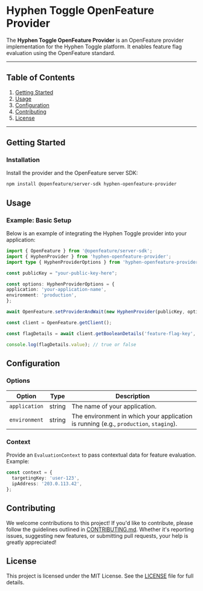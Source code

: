 # Hyphen Toggle OpenFeature Provider

The **Hyphen Toggle OpenFeature Provider** is an OpenFeature provider implementation for the Hyphen Toggle platform. It enables feature flag evaluation using the OpenFeature standard.

---

## Table of Contents

1. [Getting Started](#getting-started)
2. [Usage](#usage)
3. [Configuration](#configuration)
4. [Contributing](#contributing)
5. [License](#license)

---

## Getting Started

### Installation

Install the provider and the OpenFeature server SDK:

```bash
npm install @openfeature/server-sdk hyphen-openfeature-provider
```

## Usage

### Example: Basic Setup

Below is an example of integrating the Hyphen Toggle provider into your application:

```typescript
import { OpenFeature } from '@openfeature/server-sdk';
import { HyphenProvider } from 'hyphen-openfeature-provider';
import type { HyphenProviderOptions } from 'hyphen-openfeature-provider/types';

const publicKey = "your-public-key-here";

const options: HyphenProviderOptions = {
application: 'your-application-name',
environment: 'production',
};

await OpenFeature.setProviderAndWait(new HyphenProvider(publicKey, options));

const client = OpenFeature.getClient();

const flagDetails = await client.getBooleanDetails('feature-flag-key', false);

console.log(flagDetails.value); // true or false
```

## Configuration

### Options

| Option          | Type   | Description                                                        |
|------------------|--------|--------------------------------------------------------------------|
| `application`    | string | The name of your application.                                     |
| `environment`    | string | The environment in which your application is running (e.g., `production`, `staging`). |

### Context

Provide an `EvaluationContext` to pass contextual data for feature evaluation. Example:

```typescript
const context = {
  targetingKey: 'user-123',
  ipAddress: '203.0.113.42',
};
```

## Contributing

We welcome contributions to this project! If you'd like to contribute, please follow the guidelines outlined in [CONTRIBUTING.md](CONTRIBUTING.md). Whether it's reporting issues, suggesting new features, or submitting pull requests, your help is greatly appreciated!

## License

This project is licensed under the MIT License. See the [LICENSE](LICENSE) file for full details.
